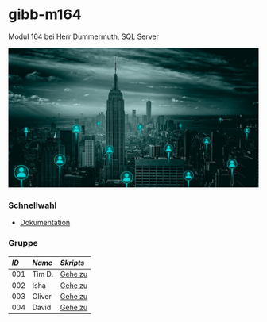 # gibb-m164
Modul 164 bei Herr Dummermuth, SQL Server

![Thumbnail](Zusatzmaterial/thumbnail.jpg)

### Schnellwahl
- [Dokumentation](Dokumentation/IET-164_Dokumentation_Dummermuth.docx?raw=1)

### Gruppe
| ***ID*** | ***Name*** | ***Skripts***            |
| :------- | :--------- |:-----------------------|
| 001      | Tim D.     | [Gehe zu](Student_001) |
| 002      | Isha       | [Gehe zu](Student_002) |
| 003      | Oliver     | [Gehe zu](Student_003) |
| 004      | David      | [Gehe zu](Student_004) |
